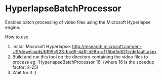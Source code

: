 # HyperlapseBatchProcessor

Enables batch processing of video files using the Microsoft Hyperlapse engine.

How to use
1) Install Microsoft Hyperlapse: http://research.microsoft.com/en-US/downloads/b199c523-bcd9-4a1f-b58b-af75bd5c621c/default.aspx
2) Build and run this tool on the directory containing the video files to process eg: 'HyperlapseBatchProcessor 16' (where 16 is the speedup factor: 2-25)
3) Wait for it :)
